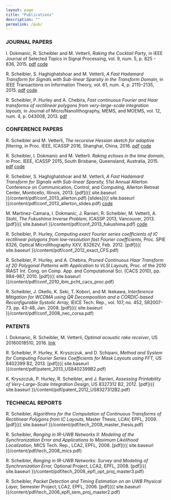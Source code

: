 ```yaml
---
layout: page
title: "Publications"
description: ""
permalink: /pub/
---
```


### JOURNAL PAPERS

I. Dokmanic, R. Scheibler and M. Vetterli, _Raking the Cocktail Party_, in IEEE Journal of Selected Topics in Signal Processing, vol. 9, num. 5, p. 825 - 836, 2015.
[pdf](http://ieeexplore.ieee.org/stamp/stamp.jsp?tp=&arnumber=7065205)
[code](https://github.com/LCAV/AcousticRakeReceiver)

R. Scheibler, S. Haghighatshoar and M. Vetterli, _A Fast Hadamard Transform for Signals with Sub-linear Sparsity in the Transform Domain,_ in IEEE Transactions on Information Theory, vol. 61, num. 4, p. 2115–2135, 2015.
[pdf](http://ieeexplore.ieee.org/stamp/stamp.jsp?tp=&arnumber=7042831)
[code](http://lcav.github.io/SparseFHT/)

R. Scheibler, P. Hurley and A. Chebira, _Fast continuous Fourier and Haar transforms of rectilinear polygons from very-large-scale integration layouts,_ in Journal of Micro/Nanolithography, MEMS, and MOEMS, vol. 12, num. 4, p. 043008, 2013. 
[pdf](http://infoscience.epfl.ch/record/192799/files/journal_2013_spie_litho.pdf?version=1)

### CONFERENCE PAPERS

R. Scheibler and M. Vetterli, _The recursive Hessian sketch for adaptive filtering,_ in Proc. IEEE, ICASSP 2016, Shanghai, China, 2016.
[pdf](https://infoscience.epfl.ch/record/215297/files/icassp2016.pdf)
[code](https://github.com/LCAV/sketchrls)

R. Scheibler, I. Dokmanic and M. Vetterli. _Raking echoes in the time domain,_ in Proc. IEEE, ICASSP 2015, South Brisbane, Queensland, Australia, 2015. 
[pdf](https://infoscience.epfl.ch/record/202223/files/RakeICASSP2015.pdf)
[code](https://github.com/LCAV/TimeDomainAcousticRakeReceiver)

R. Scheibler, S. Haghighatshoar and M. Vetterli, _A Fast Hadamard Transform for Signals with Sub-linear Sparsity,_ 51st Annual Allerton Conference on Communication, Control, and Computing, Allerton Retreat Center, Monticello, Illinois, 2013.
[pdf]({{ site.baseurl }}/content/pdf/conf_2013_allerton.pdf) 
[slides]({{ site.baseurl }}/content/pdf/conf_2013_allerton_slides.pdf) 
[code](http://lcav.github.io/SparseFHT/)

M. Martinez-Camara, I. Dokmanic, J. Ranieri, R. Scheibler, M. Vetterli, A. Stohl, _The Fukushima Inverse Problem,_ ICASSP 2013, Vancouver, 2013.
[pdf]({{ site.baseurl }}/content/pdf/conf_2013_fukushima.pdf)
[code](http://lcav.github.io/FukushimaInverse-ICASSP2013/)

R. Scheibler, P. Hurley, _Computing exact Fourier series coefficients of IC rectilinear polygons from low-resolution fast Fourier coefficients,_ Proc. SPIE 8326, Optical Microlithography XXV, 83262V, Feb. 2012.
[pdf]({{ site.baseurl }}/content/pdf/conf_2012_exact_CFS.pdf)

R. Scheibler, P. Hurley, and A. Chebira, _Pruned Continuous Haar Transform of 2D Polygonal Patterns with Application to VLSI Layouts,_ Proc. of the 2010 IRAST Int. Cong. on Comp. App. and Computational Sci. (CACS 2010), pp. 984–987, 2010.
[pdf]({{ site.baseurl }}/content/pdf/conf_2010_ibm_pcht_cacs_proc.pdf)

R. Scheibler, J. Okello, K. Seki, T. Kobori, and M. Ikekawa, _Interference Mitigation for WCDMA using QR Decomposition and a CORDIC-based Reconfigurable Systolic Array,_ IEICE Tech. Rep., vol. 107, no. 452, SR2007-73, pp. 43-48, Jan. 2008. 
[pdf]({{ site.baseurl }}/content/pdf/conf_2008_nec_corsa.pdf)

### PATENTS

I. Dokmanic, R. Scheibler, M. Vetterli, _Optimal acoustic rake receiver_, US 20160018510, 2016.
[link](http://www.google.com/patents/US20160018510)

R. Scheibler, P. Hurley, K. Kryszczuk, and D. Schipani, _Method and System for Computing Fourier Series Coefficients for Mask Layouts using FFT,_ US 8402399 B2, 2013.
[pdf]({{ site.baseurl }}/content/pdf/patent_2013_US8402399B2.pdf)

K. Kryszczuk, P. Hurley, R. Scheibler, and J. Ranieri, _Assessing Printability of Very-Large-Scale Integration Design,_ US 8327312 B2, 2012.
[pdf]({{ site.baseurl }}/content/pdf/patent_2012_US8327312B2.pdf)

### TECHNICAL REPORTS

R. Scheibler, _Algorithms for the Computation of Continuous Transforms of Rectilinear Polygons from IC Layouts,_ Master Thesis, LCAV, EPFL, 2009. 
[pdf]({{ site.baseurl }}/content/pdf/tech_2009_master_thesis.pdf)

R. Scheibler, _Ranging in IR-UWB Networks II: Modeling of the Synchronization Error and Applications to Maximum Likelihood Localization,_ MICS Tech. Rep., LCA2, EPFL, 2008. 
[pdf]({{ site.baseurl }}/content/pdf/tech_2008_mics.pdf)

R. Scheibler, _Ranging in IR-UWB Networks: Survey and Modeling of Synchronization Error,_ Optional Project, LCA2, EPFL, 2008. 
[pdf]({{ site.baseurl }}/content/pdf/tech_2008_epfl_opt_proj_master3.pdf)

R. Scheibler, _Packet Detection and Timing Estimation on an UWB Physical Layer,_ Semester Project, LCA2, EPFL, 2006. 
[pdf]({{ site.baseurl }}/content/pdf/tech_2006_epfl_sem_proj_master2.pdf)

